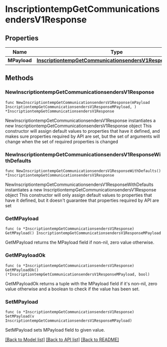 # InscriptiontempGetCommunicationsendersV1Response

## Properties

Name | Type | Description | Notes
------------ | ------------- | ------------- | -------------
**MPayload** | [**InscriptiontempGetCommunicationsendersV1ResponseMPayload**](InscriptiontempGetCommunicationsendersV1ResponseMPayload.md) |  | 

## Methods

### NewInscriptiontempGetCommunicationsendersV1Response

`func NewInscriptiontempGetCommunicationsendersV1Response(mPayload InscriptiontempGetCommunicationsendersV1ResponseMPayload, ) *InscriptiontempGetCommunicationsendersV1Response`

NewInscriptiontempGetCommunicationsendersV1Response instantiates a new InscriptiontempGetCommunicationsendersV1Response object
This constructor will assign default values to properties that have it defined,
and makes sure properties required by API are set, but the set of arguments
will change when the set of required properties is changed

### NewInscriptiontempGetCommunicationsendersV1ResponseWithDefaults

`func NewInscriptiontempGetCommunicationsendersV1ResponseWithDefaults() *InscriptiontempGetCommunicationsendersV1Response`

NewInscriptiontempGetCommunicationsendersV1ResponseWithDefaults instantiates a new InscriptiontempGetCommunicationsendersV1Response object
This constructor will only assign default values to properties that have it defined,
but it doesn't guarantee that properties required by API are set

### GetMPayload

`func (o *InscriptiontempGetCommunicationsendersV1Response) GetMPayload() InscriptiontempGetCommunicationsendersV1ResponseMPayload`

GetMPayload returns the MPayload field if non-nil, zero value otherwise.

### GetMPayloadOk

`func (o *InscriptiontempGetCommunicationsendersV1Response) GetMPayloadOk() (*InscriptiontempGetCommunicationsendersV1ResponseMPayload, bool)`

GetMPayloadOk returns a tuple with the MPayload field if it's non-nil, zero value otherwise
and a boolean to check if the value has been set.

### SetMPayload

`func (o *InscriptiontempGetCommunicationsendersV1Response) SetMPayload(v InscriptiontempGetCommunicationsendersV1ResponseMPayload)`

SetMPayload sets MPayload field to given value.



[[Back to Model list]](../README.md#documentation-for-models) [[Back to API list]](../README.md#documentation-for-api-endpoints) [[Back to README]](../README.md)


